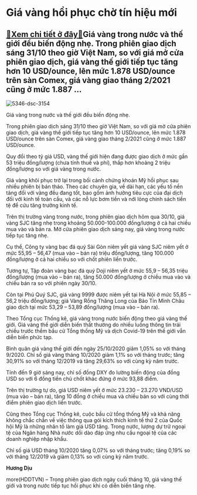 Giá vàng hồi phục chờ tín hiệu mới
==================================

[:gift:Xem chi tiết ở đây:gift:](https://hddtvn.com/gia-vang-hoi-phuc-cho-tin-hieu-moi/)Giá vàng trong nước và thế giới đều biến động nhẹ. Trong phiên giao dịch sáng 31/10 theo giờ Việt Nam, so với giá mở cửa phiên giao dịch, giá vàng thế giới tiếp tục tăng hơn 10 USD/ounce, lên mức 1.878 USD/ounce trên sàn Comex, giá vàng giao tháng 2/2021 cũng ở mức 1.887 …
---------------------------------------------------------------------------------------------------------------------------------------------------------------------------------------------------------------------------------------------------------------------------------





![5346-dsc-3154](https://hddtvn.com/wp-content/uploads/2021/01/5346_DSC_3154-4.jpg "Giá vàng trong nước và thế giới đều biến động nhẹ.")


Giá vàng trong nước và thế giới đều biến động nhẹ.



Trong phiên giao dịch sáng 31/10 theo giờ Việt Nam, so với giá mở cửa phiên giao dịch, giá vàng thế giới tiếp tục tăng hơn 10 USD/ounce, lên mức 1.878 USD/ounce trên sàn Comex, giá vàng giao tháng 2/2021 cũng ở mức 1.887 USD/ounce.


Quy đổi theo tỷ giá USD, vàng thế giới hiện đang được giao dịch ở mức gần 53 triệu đồng/lượng (chưa tính thuế và phí), thấp hơn khoảng 2 triệu đồng/lượng so với giá vàng trong nước.


Giá vàng khôi phục trở lại trong bối cảnh chứng khoán Mỹ hồi phục sau nhiều phiên bị bán tháo. Theo các chuyên gia, về dài hạn, các yếu tố nền tảng đối với vàng đều đang tốt, bao gồm ảnh hưởng tiêu cực của đại dịch đối với kinh tế toàn cầu, và các nỗ lực bơm tiền và nới lỏng chính sách tiền tệ để cứu tăng trưởng kinh tế.


Trên thị trường vàng trong nước, trong phiên giao dịch hôm qua 30/10, giá vàng SJC tăng nhẹ trong khoảng 50.000-100.000 đồng/lượng ở cả hai chiều mua vào và bán ra. Mở cửa phiên giao dịch sáng nay, giá vàng trong nước tiếp tục tăng nhẹ.


Cụ thể, Công ty vàng bạc đá quý Sài Gòn niêm yết giá vàng SJC niêm yết ở mức 55,95 – 56,47 (mua vào – bán ra) triệu đồng/lượng, tăng 100.000 đồng/lượng ở cả hai chiều so với chốt phiên liền trước.


Tương tự, Tập đoàn vàng bạc đá quý Doji niêm yết ở mức 55,9 – 56,35 triệu đồng/lượng (mua vào – bán ra), tăng 50.000 đồng/lượng ở chiều mua vào và chiều bán ra so với phiên ngày 30/10.


Còn tại Phú Quý SJC, giá vàng 9999 được niêm yết tại Hà Nội ở mức 55,85 – 56,2 triệu đồng/lượng; giá Vàng Rồng Thăng Long của Bảo Tín Minh Châu giao dịch tại mức 53,29 – 53,89 đồng/lượng (mua vào – bán ra).


Theo Tổng cục Thống kê, giá vàng trong nước biến động theo giá vàng thế giới. Giá vàng thế giới diễn biến thất thường do nhiều luồng thông tin trái chiều trước thềm bầu cử Tổng thống Mỹ và dịch Covid-19 trên thế giới vẫn diễn biến phức tạp.


Bình quân giá vàng thế giới đến ngày 25/10/2020 giảm 1,05% so với tháng 9/2020. Chỉ số giá vàng tháng 10/2020 giảm 1,1% so với tháng trước; tăng 30,91% so với tháng 12/2019 và tăng 29,63% so với cùng kỳ năm trước.


Tính đến 9 giờ sáng nay, chỉ số đồng DXY đo lường biến động của đồng USD so với 6 đồng tiền chủ chốt khác đứng ở mức 93,88 điểm.


Trên thị trường tự do, giá USD niêm yết ở mức 23.230 – 23.270 VND/USD (mua vào – bán ra), tăng 10 đồng ở chiều mua và chiều bán so với cùng thời điểm phiên giao dịch liền trước.


Cũng theo Tổng cục Thống kê, cuộc bầu cử tổng thống Mỹ và khả năng không chắc chắn về việc thông qua gói kích thích kinh tế thứ 2 của Quốc hội Mỹ là những nhân tố làm giá USD tăng. Trong nước, lượng dự trữ ngoại tệ của Ngân hàng Nhà nước dồi dào đáp ứng nhu cầu ngoại tệ của các doanh nghiệp nhập khẩu.


Chỉ số giá USD tháng 10/2020 tăng 0,07% so với tháng trước; tăng 0,19% so với tháng 12/2019 và giảm 0,13% so với cùng kỳ năm trước.




**Hương Dịu**



more(HDDTVN) – Trong phiên giao dịch ngày cuối tháng 10, giá vàng thế giới và trong nước tiếp tục hồi phục khi có diễn biến tăng nhẹ.

